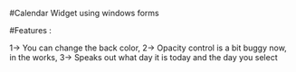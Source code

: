 #Calendar Widget using windows forms

#Features :

1-> You can change the back color, 
2-> Opacity control is a bit buggy now, in the works, 
3-> Speaks out what day it is today and the day you select
